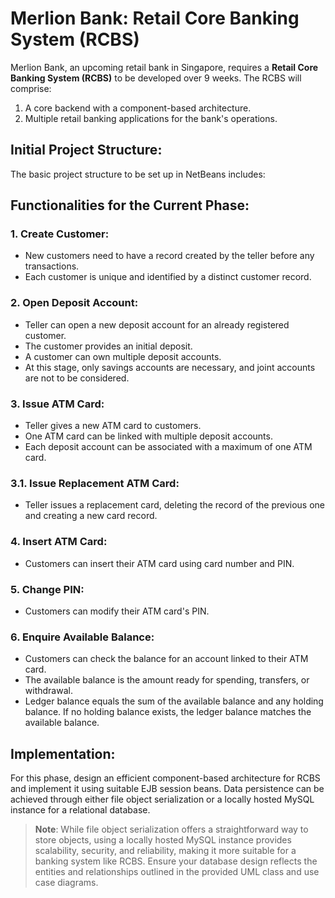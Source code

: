 # Merlion Bank: Retail Core Banking System (RCBS)

Merlion Bank, an upcoming retail bank in Singapore, requires a **Retail Core Banking System (RCBS)** to be developed over 9 weeks. The RCBS will comprise:
1. A core backend with a component-based architecture.
2. Multiple retail banking applications for the bank's operations.

## Initial Project Structure:
The basic project structure to be set up in NetBeans includes:

## Functionalities for the Current Phase:

### 1. **Create Customer**:
- New customers need to have a record created by the teller before any transactions.
- Each customer is unique and identified by a distinct customer record.

### 2. **Open Deposit Account**:
- Teller can open a new deposit account for an already registered customer.
- The customer provides an initial deposit.
- A customer can own multiple deposit accounts.
- At this stage, only savings accounts are necessary, and joint accounts are not to be considered.

### 3. **Issue ATM Card**:
- Teller gives a new ATM card to customers.
- One ATM card can be linked with multiple deposit accounts.
- Each deposit account can be associated with a maximum of one ATM card.

### 3.1. **Issue Replacement ATM Card**:
- Teller issues a replacement card, deleting the record of the previous one and creating a new card record.

### 4. **Insert ATM Card**:
- Customers can insert their ATM card using card number and PIN.

### 5. **Change PIN**:
- Customers can modify their ATM card's PIN.

### 6. **Enquire Available Balance**:
- Customers can check the balance for an account linked to their ATM card.
- The available balance is the amount ready for spending, transfers, or withdrawal.
- Ledger balance equals the sum of the available balance and any holding balance. If no holding balance exists, the ledger balance matches the available balance.

## Implementation:
For this phase, design an efficient component-based architecture for RCBS and implement it using suitable EJB session beans. Data persistence can be achieved through either file object serialization or a locally hosted MySQL instance for a relational database.

> **Note**:
> While file object serialization offers a straightforward way to store objects, using a locally hosted MySQL instance provides scalability, security, and reliability, making it more suitable for a banking system like RCBS. Ensure your database design reflects the entities and relationships outlined in the provided UML class and use case diagrams.

